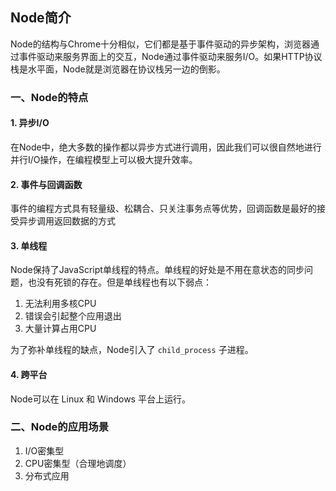 ## Node简介  ##

Node的结构与Chrome十分相似，它们都是基于事件驱动的异步架构，浏览器通过事件驱动来服务界面上的交互，Node通过事件驱动来服务I/O。如果HTTP协议栈是水平面，Node就是浏览器在协议栈另一边的倒影。

### 一、Node的特点 ###

#### 1. 异步I/O ####

在Node中，绝大多数的操作都以异步方式进行调用，因此我们可以很自然地进行并行I/O操作，在编程模型上可以极大提升效率。

#### 2. 事件与回调函数 ####

事件的编程方式具有轻量级、松耦合、只关注事务点等优势，回调函数是最好的接受异步调用返回数据的方式

#### 3. 单线程 ####

Node保持了JavaScript单线程的特点。单线程的好处是不用在意状态的同步问题，也没有死锁的存在。但是单线程也有以下弱点：

1. 无法利用多核CPU
2. 错误会引起整个应用退出
3. 大量计算占用CPU

为了弥补单线程的缺点，Node引入了 `child_process` 子进程。

#### 4. 跨平台 ####

Node可以在 Linux 和 Windows 平台上运行。


### 二、Node的应用场景 ###

1. I/O密集型
2. CPU密集型（合理地调度）
3. 分布式应用